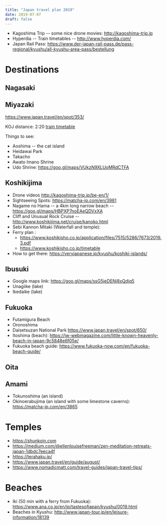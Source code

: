 ```yaml
---
title: "Japan travel plan 2019"
date: 2019-07-07
draft: false
---
```


* Kagoshima Trip -- some nice drone movies: http://kagoshima-trip.jp
* Hyperdia -- Train timetables -- http://www.hyperdia.com/
* Japan Rail Pass: https://www.der-japan-rail-pass.de/pass-regional/kyushu/all-kyushu-area-pass/bestellung

# Destinations

## Nagasaki

## Miyazaki

https://www.japan.travel/en/spot/353/

KOJ distance: 2:20  [train timetable](http://www.hyperdia.com/cgi/en/search.html?dep_node=KAGOSHIMA-CHUO&arv_node=MIYAZAKI&via_node01=&via_node02=&via_node03=&year=2019&month=08&day=12&hour=05&minute=00&search_type=0&search_way=&transtime=undefined&sort=0&max_route=5&faretype=0&ship=off&lmlimit=null&search_target=route&facility=reserved&sum_target=7)

Things to see:

* Aoshima -- the cat island
* Heidawai Park
* Takacho
* Awato Imano Shrine
* Udo Shrine: https://goo.gl/maps/VUkzN9XLUoMRdCTFA

## Koshikijima

* Drone videos http://kagoshima-trip.jp/be-en/1/
* Sightseeing Spots: https://matcha-jp.com/en/3981
* Nagame no Hama -- a 4km long narrow beach -- https://goo.gl/maps/HBPXP7noEAeQDVxXA
* Cliff and Unusual Rock Cruise -- http://www.koshikijima.net/cruise/kanoko.html
* Sebi Kannon Mitaki (Waterfall and temple):
* Ferry plan :
    * https://www.koshikisho.co.jp/application/files/7515/5286/7673/2019.3.pdf
    * https://www.koshikisho.co.jp/timetable
* How to get there: https://veryjapanese.jp/kyushu/koshiki-islands/

## Ibusuki

* Google maps link: https://goo.gl/maps/ssG5jeDENj8xQdjq5
* Unagiike (lake)
* Ikedaike (lake)

## Fukuoka

* Futamigura Beach
* Oronoshima
* Daisetsuzan National Park https://www.japan.travel/en/spot/650/
* Itoshima (beach): https://jw-webmagazine.com/little-known-heavenly-beach-in-japan-9c5848e6f05e/
* Fukuoka beach guide: https://www.fukuoka-now.com/en/fukuoka-beach-guide/

## Oita

## Amami

* Tokunoshima (an island)
* Okinoerabujima (an island with some limestone caverns): https://matcha-jp.com/en/3865

# Temples 

* https://shunkoin.com
* https://medium.com/@ellenlouisefreeman/zen-meditation-retreats-japan-1dbdc7eeca4f
* https://terahaku.jp/
* https://www.japan.travel/en/guide/august/
* https://www.nomadicmatt.com/travel-guides/japan-travel-tips/

# Beaches

* Iki (50 min with a ferry from Fukuoka): https://www.ana.co.jp/en/jp/tastesofjapan/kyushu/0019.html
* Beaches in Kyushu: http://www.japan-tour.jp/en/leisure-information/18139



